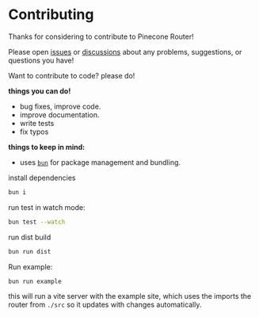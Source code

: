 # Contributing

Thanks for considering to contribute to Pinecone Router!

Please open [issues](https://github.com/pinecone-router/router/issues) or
[discussions](https://github.com/pinecone-router/router/discussions) about
any problems, suggestions, or questions you have!

Want to contribute to code? please do!

**things you can do!**

- bug fixes, improve code.
- improve documentation.
- write tests
- fix typos

**things to keep in mind:**

- uses [`bun`](https://bun.sh/) for package management and bundling.

install dependencies

```sh
bun i
```

run test in watch mode:

```sh
bun test --watch
```

run dist build

```sh
bun run dist
```

Run example:

```
bun run example
```

this will run a vite server with the example site, which uses the imports
the router from `./src` so it updates with changes automatically.
